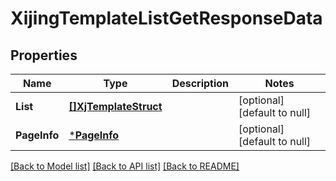 # XijingTemplateListGetResponseData

## Properties
Name | Type | Description | Notes
------------ | ------------- | ------------- | -------------
**List** | [**[]XjTemplateStruct**](xj_template_struct.md) |  | [optional] [default to null]
**PageInfo** | [***PageInfo**](page_info.md) |  | [optional] [default to null]

[[Back to Model list]](../README.md#documentation-for-models) [[Back to API list]](../README.md#documentation-for-api-endpoints) [[Back to README]](../README.md)


